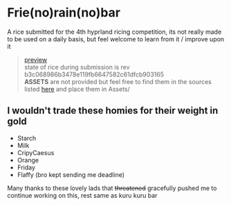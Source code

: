 # Frie(no)rain(no)bar

A rice submitted for the 4th hyprland ricing competition, its not really made to be
used on a daily basis, but feel welcome to learn from it / improve upon it

> [preview](https://chibisafe.crispy-caesus.eu/7cNVy9BLSFcg.mp4) <br>
> state of rice during submission is rev b3c068986b3478e119fb6647582c61dfcb903165 <br>
> **ASSETS** are not provided but feel free to find them in the sources listed
> [here](sources.md) and place them in Assets/

## I wouldn't trade these homies for their weight in gold
- Starch
- Milk
- CripyCaesus
- Orange
- Friday
- Flaffy (bro kept sending me deadline)

Many thanks to these lovely lads that ~~threatened~~ gracefully pushed me to
continue working on this, rest same as kuru kuru bar
